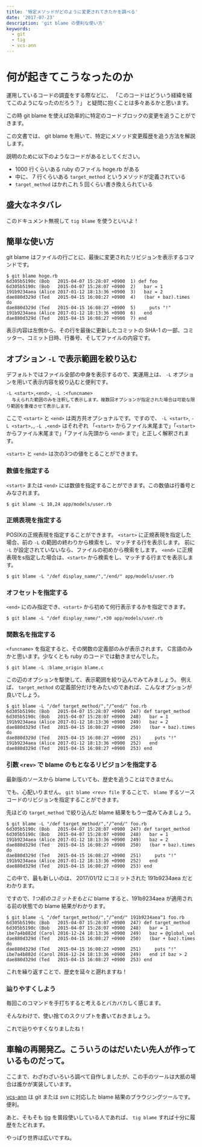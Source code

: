 ```yaml
---
title: '特定メソッドがどのように変更されてきたかを調べる'
date: '2017-07-23'
description: 'git blame の便利な使い方'
keywords:
  - git
  - tig
  - vcs-ann
---
```

何が起きてこうなったのか
====

運用しているコードの調査をする際などに、
「このコードはどういう経緯を経てこのようになったのだろう？」
と疑問に抱くことは多々あるかと思います。

この時 git blame を使えば効率的に特定のコードブロックの変更を追うことができます。

この文書では、 git blame を用いて、特定にメソッド変更履歴を追う方法を解説します。

説明のために以下のようなコードがあるとしてください。

* 1000 行くらいある ruby のファイル hoge.rb がある
* 中に、 7 行くらいある `target_method` というメソッドが定義されている
* `target_method` はかれこれ 5 回くらい書き換えられている

盛大なネタバレ
----

このドキュメント無視して `tig blame` を使うといいよ！

簡単な使い方
----

git blame はファイルの行ごとに、最後に変更されたリビジョンを表示するコマンドです。

```
$ git blame hoge.rb
6d305b5190c (Bob   2015-04-07 15:28:07 +0900  1) def foo
6d305b5190c (Bob   2015-04-07 15:28:07 +0900  2)   bar = 1
191b9234aea (Alice 2017-01-12 18:13:36 +0900  3)   baz = 2
dae880d329d (Ted   2015-04-15 16:08:27 +0900  4)   (bar + baz).times do
dae880d329d (Ted   2015-04-15 16:08:27 +0900  5)     puts "!"
191b9234aea (Alice 2017-01-12 18:13:36 +0900  6)   end
dae880d329d (Ted   2015-04-15 16:08:27 +0900  7) end
```

表示内容は左側から、その行を最後に更新したコミットの SHA-1 の一部、コミッター、コミット日時、行番号、そしてファイルの内容です。

オプション `-L` で表示範囲を絞り込む
-----

デフォルトではファイル全部の中身を表示するので、実運用上は、 `-L` オプションを用いて表示内容を絞り込むと便利です。

```
-L <start>,<end>, -L :<funcname>
  与えられた範囲のみを注釈して表示します。複数回オプションが指定された場合は可能な限り範囲を重複させて表示します。
```

ここで `<start>` と `<end>` は両方共オプショナルです。ですので、 `-L <start>`, `-L <start>,`, `-L ,<end>` はそれぞれ
「`<start>` からファイル末尾まで」「`<start>` からファイル末尾まで」「ファイル先頭から `<end>` まで」と正しく解釈されます。

`<start>` と `<end>` は次の3つの値をとることができます。

### 数値を指定する

`<start>` または `<end>` には数値を指定することができます。この数値は行番号とみなされます。

```
$ git blame -L 10,24 app/models/user.rb
```

### 正規表現を指定する

POSIXの正規表現を指定することができます。
`<start>` に正規表現を指定した場合、前の `-L` の範囲の終わりから検索をし、マッチする行を表示します。
前に `-L` が設定されていないなら、ファイルの初めから検索をします。
`<end>` に正規表現をs指定した場合は、`<start>` から検索をし、マッチする行までを表示します。

```
$ git blame -L "/def display_name/","/end/" app/models/user.rb
```

### オフセットを指定する

`<end>` にのみ指定でき、`<start>` から初めて何行表示するかを指定できます。

```
$ git blame -L "/def display_name/",+30 app/models/user.rb
```

### 関数名を指定する

`<funcname>` を指定すると、その関数の定義部のみが表示されます。
C言語のみかと思います。少なくとも ruby のコードでは動きませんでした。

```
$ git blame -L :blame_origin blame.c
```

この辺のオプションを駆使して、表示範囲を絞り込んでみてみましょう。
例えば、 `target_method` の定義部分だけをみたいのであれば、こんなオプションが良いでしょう。

```
$ git blame -L "/def target_method/","/^end/" foo.rb
6d305b5190c (Bob   2015-04-07 15:28:07 +0900  247) def target_method
6d305b5190c (Bob   2015-04-07 15:28:07 +0900  248)   bar = 1
191b9234aea (Alice 2017-01-12 18:13:36 +0900  249)   baz = 2
dae880d329d (Ted   2015-04-15 16:08:27 +0900  250)   (bar + baz).times do
dae880d329d (Ted   2015-04-15 16:08:27 +0900  251)     puts "!"
191b9234aea (Alice 2017-01-12 18:13:36 +0900  252)   end
dae880d329d (Ted   2015-04-15 16:08:27 +0900  253) end
```

### 引数 `<rev>` で blame のもとなるリビジョンを指定する

最新版のソースから blame していても、歴史を追うことはできません。

でも、心配いりません。 `git blame <rev> file` することで、 `blame` するソースコードのリビジョンを指定することができます。

先ほどの `target_method` で絞り込んだ blame 結果をもう一度みてみましょう。

```
$ git blame -L "/def target_method/","/^end/" foo.rb
6d305b5190c (Bob   2015-04-07 15:28:07 +0900  247) def target_method
6d305b5190c (Bob   2015-04-07 15:28:07 +0900  248)   bar = 1
191b9234aea (Alice 2017-01-12 18:13:36 +0900  249)   baz = 2
dae880d329d (Ted   2015-04-15 16:08:27 +0900  250)   (bar + baz).times do
dae880d329d (Ted   2015-04-15 16:08:27 +0900  251)     puts "!"
191b9234aea (Alice 2017-01-12 18:13:36 +0900  252)   end
dae880d329d (Ted   2015-04-15 16:08:27 +0900  253) end
```

この中で、最も新しいのは、 2017/01/12 にコミットされた 191b9234aea だとわかります。

ですので、*1つ前のコミットをもとに* blame すると、191b9234aea が適用される前の状態での blame 結果がわかります。

```
$ git blame -L "/def target_method/","/^end/" 191b9234aea^1 foo.rb
6d305b5190c (Bob   2015-04-07 15:28:07 +0900  247) def target_method
6d305b5190c (Bob   2015-04-07 15:28:07 +0900  248)   bar = 1
ibe7a4b882d (Carol 2016-12-24 18:13:36 +0900  249)   baz = @global_val
dae880d329d (Ted   2015-04-15 16:08:27 +0900  250)   (bar + baz).times do
dae880d329d (Ted   2015-04-15 16:08:27 +0900  251)     puts "!"
ibe7a4b882d (Carol 2016-12-24 18:13:36 +0900  249)   end if baz > 2
dae880d329d (Ted   2015-04-15 16:08:27 +0900  253) end
```

これを繰り返すことで、歴史を延々と遡れますね！

### 辿りやすくしよう

毎回このコマンドを手打ちすると考えるとバカバカしく感じます。

そんなわけで、使い捨てのスクリプトを書いておきましょう。

これで辿りやすくなりましたね！

車輪の再開発乙。こういうのはだいたい先人が作っているものだって。
----

ここまで、わざわざいろいろ調べて自作しましたが、この手のツールは大抵の場合は誰かが実装しています。

[vcs-ann](https://github.com/akr/vcs-ann) は git または svn に対応した blame 結果のブラウジングツールです。便利。

あと、そもそも [tig](https://github.com/jonas/tig) を普段使いしている人であれば、 `tig blame` すれば十分に履歴をたどれます。

やっぱり世界は広いですね。

